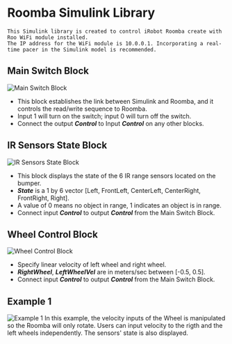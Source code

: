 # Roomba Simulink Library
```
This Simulink library is created to control iRobot Roomba create with Roo WiFi module installed.
The IP address for the WiFi module is 10.0.0.1. Incorporating a real-time pacer in the Simulink model is recommended.
```

## Main Switch Block
![Main Switch Block](https://github.com/Talisker10/MacRoombaSimulink/blob/master/Figures/Main%20Switch.png)
- This block establishes the link between Simulink and Roomba, and it controls the read/write sequence to Roomba.
- Input 1 will turn on the switch; input 0 will turn off the switch.
- Connect the output **_Control_** to Input **_Control_** on any other blocks.

## IR Sensors State Block
![IR Sensors State Block](https://github.com/Talisker10/MacRoombaSimulink/blob/master/Figures/6%20IR%20Sensor.png)
- This block displays the state of the 6 IR range sensors located on the bumper.
- **_State_** is a 1 by 6 vector [Left, FrontLeft, CenterLeft, CenterRight, FrontRight, Right].
- A value of 0 means no object in range, 1 indicates an object is in range.
- Connect input **_Control_** to output **_Control_** from the Main Switch Block.

## Wheel Control Block
![Wheel Control Block](https://github.com/Talisker10/MacRoombaSimulink/blob/master/Figures/Wheel.png)
- Specify linear velocity of left wheel and right wheel.
- **_RightWheel_**, **_LeftWheelVel_** are in meters/sec between [-0.5, 0.5].
- Connect input **_Control_** to output **_Control_** from the Main Switch Block.

## Example 1
![Example 1](https://github.com/Talisker10/MacRoombaSimulink/blob/master/Figures/Example.png)
In this example, the velocity inputs of the Wheel is manipulated so the Roomba will only rotate. Users can input velocity to the rigth and the left wheels independently. The sensors' state is also displayed.
